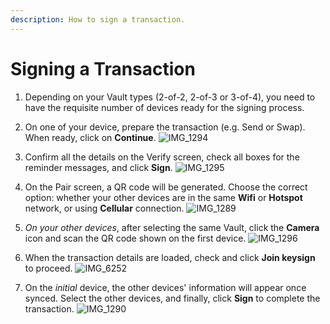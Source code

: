 ```yaml
---
description: How to sign a transaction.
---
```


# Signing a Transaction

1. Depending on your Vault types (2-of-2, 2-of-3 or 3-of-4), you need to have the requisite number of devices ready for the signing process.&#x20;

2. On one of your device, prepare the transaction (e.g. Send or Swap). When ready, click on **Continue**.&#x20;
![IMG_1294](https://github.com/SamYap0/Voltix-docs/assets/96066776/f9a8e986-85ad-4c19-a4bf-f66a9a0e8162)

3. Confirm all the details on the Verify screen, check all boxes for the reminder messages, and click **Sign**.&#x20;
![IMG_1295](https://github.com/SamYap0/Voltix-docs/assets/96066776/f1982625-164d-4e22-b90b-54b0da1d3abe)

4. On the Pair screen, a QR code will be generated. Choose the correct option: whether your other devices are in the same **Wifi** or **Hotspot** network, or using **Cellular** connection.
![IMG_1289](https://github.com/SamYap0/Voltix-docs/assets/96066776/4004bb69-c534-45de-8579-8ef2f1dfbbe5)

5. *On your other devices*, after selecting the same Vault, click the **Camera** icon and scan the QR code shown on the first device.
![IMG_1296](https://github.com/SamYap0/Voltix-docs/assets/96066776/fcd41309-8a01-4388-b067-96c6674076aa)

6. When the transaction details are loaded, check and click **Join keysign** to proceed.
![IMG_6252](https://github.com/SamYap0/Voltix-docs/assets/96066776/1fb864ec-a9e4-43dc-86db-560f7d789764)

7. On the *initial* device, the other devices' information will appear once synced. Select the other devices, and finally, click **Sign** to complete the transaction.
![IMG_1290](https://github.com/SamYap0/Voltix-docs/assets/96066776/e777c8ed-8dac-4683-ab31-4c612549534c)
